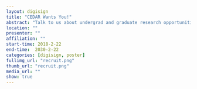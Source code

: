 ```yaml
---
layout: digisign
title: "CEDAR Wants You!"
abstract: "Talk to us about undergrad and graduate research opportunities."
location: ""
presenter: ""
affiliation: ""
start-time: 2018-2-22
end-time:  2030-2-22
categories: [digisign, poster]
fullimg_url: "recruit.png"
thumb_url: "recruit.png"
media_url: ""
show: true
---
```

